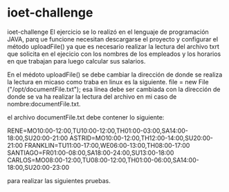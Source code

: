 # ioet-challenge
ioet-challenge
El ejercicio se lo realizó en el lenguaje de programación JAVA, parq ue funcione necesitan descargarse el proyecto y 
configurar el método uploadFile() ya que es necesario realizar la lectura del archivo txrt que solicita en el ejecicio con los 
nombres de los empleados y los horarios en que trabajan para luego calcular sus salarios.

En el médoto uploadFile() se debe cambiar la dirección de donde se realiza la lectura en micaso como traba en linux es la siguiente.
file = new File ("/opt/documentFile.txt");
esa línea debe ser cambiada con la dirección de donde se va ha realizar la lectura del archivo en mi caso de nombre:documentFile.txt.

el archivo documentFile.txt debe contener lo siguiente:

RENE=MO10:00-12:00,TU10:00-12:00,TH01:00-03:00,SA14:00-18:00,SU20:00-21:00
ASTRID=MO10:00-12:00,TH12:00-14:00,SU20:00-21:00
FRANKLIN=TU11:00-17:00,WE06:00-13:00,TH08:00-17:00
SANTIAGO=FR01:00-08:00,SA18:00-24:00,SU13:00-18:00
CARLOS=MO08:00-12:00,TU08:00-12:00,TH01:00-06:00,SA14:00-18:00,SU20:00-23:00

para realizar las siguientes pruebas. 
